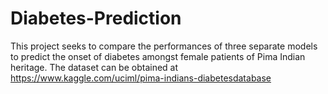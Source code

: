 # Diabetes-Prediction
This project seeks to compare the performances of three separate models to predict the onset of diabetes amongst female patients of Pima Indian heritage.
The dataset can be obtained at https://www.kaggle.com/uciml/pima-indians-diabetesdatabase
